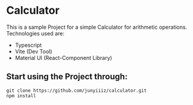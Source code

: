 # Calculator 
This is a sample Project for a simple Calculator for arithmetic operations. 
Technologies used are: 
- Typescript 
- Vite (Dev Tool)
- Material UI (React-Component Library)
## Start using the Project through: 
```
git clone https://github.com/junyiiiz/calculator.git
npm install 
```